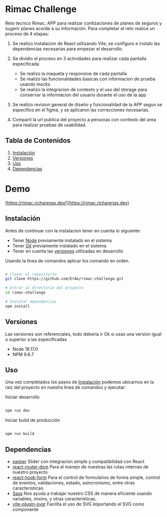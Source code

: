 # Rimac Challenge

Reto tecnico Rimac, APP para realizar contizaciones de planes de seguros y sugerir planes acorde a su información.
Para completar el reto realice un proceso de 4 etapas:
1. Se realizo instalacion de React utilizando Vite, se configuro e instalo las dependencias necesarias para empezar el desarrollo.
2. Se dividio el proceso en 3 actividades para realizar cada pantalla especificada

   - Se realizo la maqueta y responsive de cada pantalla
   - Se realizo las funcionalidades basicas con informacion de prueba usando mocks
   - Se realizo la integracion de contexto y el uso del storage para conservar la informacion del usuario durante el uso de la app
  
3. Se realizo revision general de diseño y funcionalidad de la APP segun se especifico en el figma, y se aplicaron las correcciones necesarias.
4. Comparti la url publica del proyecto a personas con contexto del area para realizar pruebas de usabilidad.

## Tabla de Contenidos
1. [Instalación](#instalación)
2. [Versiones](#versiones)
3. [Uso](#uso)
4. [Dependencias](#dependencias)

# Demo
   [https://rimac.richarenas.dev/](https://rimac.richarenas.dev)

## Instalación
Antes de continuar con la instalacion tener en cuenta lo siguiente:

  - Tener [Node](https://nodejs.org/en) previamente instalado en el sistema
  - Tener [Git](https://git-scm.com/) previamente instalado en el sistema
  - Tener en cuenta las [versiones](#versiones) utilizadas en desarrollo

Usando la linea de comandos aplicar los comando en orden.

```bash

# Clonar el repositorio
git clone https://github.com/ErAo/rimac-challenge.git

# Entrar al directorio del proyecto
cd rimac-challenge

# Instalar dependencias
npm install

```


## Versiones
Las versiones son referenciales, todo deberia ir Ok si usas una version igual o superior a las especificadas
  - Node 18.17.0
  - NPM 9.6.7


## Uso
Una vez completados los pasos de [Instalación](#instalación) podemos ubicarnos en la raiz del proyecto en nuestra linea de comandos y ejecutar:

Iniciar desarrollo

```bash

npm run dev

```

Iniciar build de producción

```bash

npm run build

```

## Dependencias
 - [swiper](https://swiperjs.com/get-started) Slider con integracion simple y compatibilidad con React
 - [react-router-dom](https://reactrouter.com/en/main/start/overview) Para el manejo de nuestras las rutas internas de nuestro proyecto
 - [react-hook-form](https://react-hook-form.com/get-started) Para el control de formularios de forma simple, control de eventos, validaciones, estado, asincronismo, entre otras características.
 - [Sass](https://sass-lang.com/documentation/) Nos ayuda a trabajar nuestro CSS de manera eficiente usando variables, mixins, y otras características.
 - [vite-plugin-svgr](https://www.npmjs.com/package/vite-plugin-svgr) Facilita el uso de SVG importando el SVG como componente


